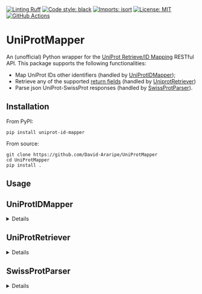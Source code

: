 [![Linting Ruff](https://img.shields.io/badge/Linting%20-Ruff-red?style=flat-square)](https://github.com/charliermarsh/ruff)
[![Code style: black](https://img.shields.io/badge/code%20style-black-black?style=flat-square)](https://github.com/psf/black)
[![Imports: isort](https://img.shields.io/badge/%20imports-isort-%231674b1?style=flat-square&labelColor=ef8336)](https://pycqa.github.io/isort/)
[![License: MIT](https://img.shields.io/badge/License-MIT-yellow?style=flat-square)](https://opensource.org/licenses/MIT)
[![GitHub Actions](https://img.shields.io/endpoint.svg?url=https%3A%2F%2Factions-badge.atrox.dev%2FDavid-Araripe%2FUniProtMapper%2Fbadge%3Fref%3Dmaster&style=flat-square)](https://actions-badge.atrox.dev/David-Araripe/UniProtMapper/goto?ref=master)

# UniProtMapper

An (unofficial) Python wrapper for the [UniProt Retrieve/ID Mapping](https://www.uniprot.org/id-mapping) RESTful API. This package supports the following functionalities:

- Map UniProt IDs other identifiers (handled by [UniProtIDMapper](#uniprotidmapper));
- Retrieve any of the supported [return fields](https://www.uniprot.org/help/return_fields) (handled by [UniprotRetriever](#uniprotretriever))
- Parse json UniProt-SwissProt responses (handled by [SwissProtParser](#swissprotparser)).

## Installation

From PyPI:
``` Shell
pip install uniprot-id-mapper
```

From source:
``` Shell
git clone https://github.com/David-Araripe/UniProtMapper
cd UniProtMapper
pip install .
```
## Usage

<summary>

## UniProtIDMapper

</summary>
<details>

Supported databases and their respective type are stored under the attribute `self.supported_dbs_with_types`. These are also found as a list under `self._supported_fields`.
``` Python
from UniProtIDMapper import UniProtIDMapper

mapper = UniProtIDMapper()
print(mapper.supported_dbs_with_types)
```

To map a list of UniProt IDs to Ensembl IDs, the user can either call the object directly or use the `mapID` method.
``` Python
result, failed = mapper.mapIDs(
    ids=["P30542", "Q16678", "Q02880"], from_db="UniProtKB_AC-ID", to_db="Ensembl"
)
>>> Retrying in 3s
>>> Fetched: 3 / 3

result, failed = mapper(
    ids=["P30542", "Q16678", "Q02880"], from_db="UniProtKB_AC-ID", to_db="Ensembl"
)
>>> Retrying in 3s
>>> Fetched: 3 / 3
```

Where result is the following pandas DataFrame:

|    | UniProtKB_AC-ID   | Ensembl            |
|---:|:------------------|:-------------------|
|  0 | P30542            | ENSG00000163485.17 |
|  1 | Q16678            | ENSG00000138061.12 |
|  2 | Q02880            | ENSG00000077097.17 |

</details>
<summary>

## UniProtRetriever

</summary>
<details>

This class supports retrieving any of the UniProt [return fields](https://www.uniprot.org/help/return_fields). The user can access these directly from the object, under the attribute `self.fields_table`, e.g.:

```Python
import pandas as pd
from UniProtMapper import UniProtRetriever

field_retriever = UniProtRetriever()
df = field_retriever.fields_table
df.head()
```
|    | Label                | Legacy Returned Field   | Returned Field   | Field Type       |
|---:|:---------------------|:------------------------|:-----------------|:-----------------|
|  0 | Entry                | id                      | accession        | Names & Taxonomy |
|  1 | Entry Name           | entry name              | id               | Names & Taxonomy |
|  2 | Gene Names           | genes                   | gene_names       | Names & Taxonomy |
|  3 | Gene Names (primary) | genes(PREFERRED)        | gene_primary     | Names & Taxonomy |
|  4 | Gene Names (synonym) | genes(ALTERNATIVE)      | gene_synonym     | Names & Taxonomy |

Similar to `UniProtIDMapper`, the user can either call the object directly or use the `retrieveFields` method to obtain the response.

```Python
result, failed = field_retriever.retrieveFields(["Q02880"])
>>> Fetched: 1 / 1

result, failed = field_retriever(["Q02880"])
>>> Fetched: 1 / 1
```

Custom returned fields can be retrieved by passing a list of fields to the `fields` parameter. These fields need to be within `UniProtRetriever.fields_table["Returned Field"]` and will be returned with columns named as their respective `Label`.

The object already has a list of default fields under `self.default_fields`, but these are ignored if the parameter `fields` is passed.

```Python
fields = ["accession", "organism_name", "structure_3d"]
result, failed = field_retriever.retrieveFields(["Q02880"],
                                                fields=fields)
```
</details>
<summary>

## SwissProtParser

</summary>
<details>

### Querying data from UniProt-SwissProt

Retrieving json UniProt-SwissProt (reviewed) responses is also possible, such as the following:

``` Python
result, failed = mapper(
    ids=["P30542", "Q16678", "Q02880"], from_db="UniProtKB_AC-ID", to_db="UniProtKB-Swiss-Prot"
)

print(result[0])
>>> {'from': 'P30542',
>>>  'to': {'entryType': 'UniProtKB reviewed (Swiss-Prot)',
>>>   'primaryAccession': 'P30542',
>>> ...
>>>     'Beta strand': 2,
>>>     'Turn': 1},
>>>    'uniParcId': 'UPI00000503E1'}}}
```

SwissProt responses from `UniProtIDMapper` can be parsed using the `SwissProtParser` class, where the fields to extract from UniProt (:param: = toquery) are stored under `self._supported_fields` and the cross-referenced datasets are stored under `self._crossref_dbs` (:param: = crossrefs).

``` Python
parser = SwissProtParser(
    toquery=["organism", "tissueExpression", "cellLocation"], crossrefs=["GO"]
)
parser(result[0]['to'])

>>> {'organism': 'Homo sapiens',
>>>  'tissueExpression': '',
>>>  'cellLocation': 'Cell membrane',
>>>  'GO_crossref': ['GO:0030673~GoTerm~C:axolemma',
>>>   'GO:0030673~GoEvidenceType~IEA:Ensembl',
>>> ...
>>>   'GO:0007165~GoEvidenceType~TAS:ProtInc',
>>>   'GO:0001659~GoTerm~P:temperature homeostasis',
>>>   'GO:0001659~GoEvidenceType~IEA:Ensembl',
>>>   'GO:0070328~GoTerm~P:triglyceride homeostasis',
>>>   'GO:0070328~GoEvidenceType~IEA:Ensembl']}
```

Both `UniProtIDMapper.mapIDs` and `__call__` methods accept a `SwissProtParser` as a parameter, such as in:

``` Python
result, failed = mapper(
    ids=["P30542", "Q16678", "Q02880"],
    from_db="UniProtKB_AC-ID",
    to_db="UniProtKB-Swiss-Prot",
    parser=parser,
)
```
</details>
<!-- 
This functionality needs to be improved

### Mapping identifiers to orthologs

This package also allows mapping UniProt IDs to orthologs. The function `uniprot_ids_to_orthologs` does that by mapping UniProt IDs to OrthoDB and then re-mapping these results to UniProt-SwissProt.

The user can also specify which information fields to retrieve with the parameters `uniprot_info` and `crossref_dbs`. Leaving those as default will retrieve all supported UniProt information and no cross-references.

Queried objects are in the column `original_id` and their OrthoDB identifier is found on `orthodb_id`.
``` Python
mapper = UniProtIDMapper()
result, failed = mapper.uniprot_ids_to_orthologs(
    ids=["P30542", "Q16678", "Q02880"], organism="Mus musculus"
)

# Fetched results contain all retrieved species.
# Filtering by organism is done on the full response.
>>> Fetched: 3 / 3
>>> Fetched: 349 / 349
```
